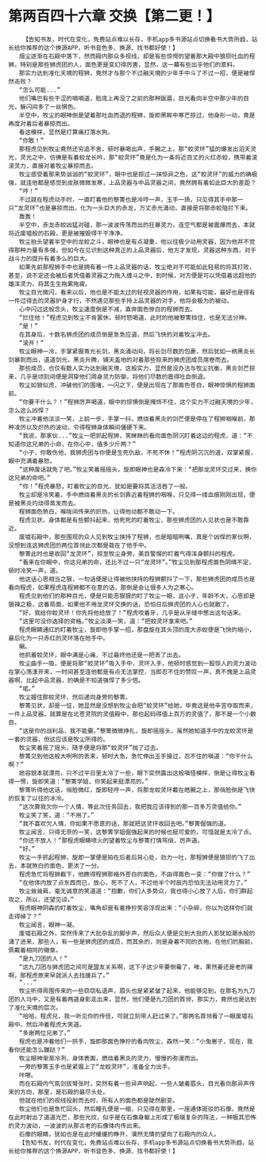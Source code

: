 # 第两百四十六章 交换【第二更！】
        【告知书友，时代在变化，免费站点难以长存，手机app多书源站点切换看书大势所趋，站长给你推荐的这个换源APP，听书音色多、换源、找书都好使！】
       烟尘逐渐在石殿中落下，然而殿内那众多视线，却是有些惊愕的望着那大殿中狼狈吐血的程狮，特别是那些狮虎团的人，面色更是变幻得厉害，显然，这一幕有些出乎他们的意料。
       那实力达到准化天境的程狮，竟然才与那个不过融天境的少年手中斗了不过一招，便是被悍然击败？
       “怎么可能...”
       他们嘴巴有些干涩的喃喃道，脸庞上再没了之前的那种跋扈，目光看向半空中那少年的目光，躲闪间多了一丝惧色。
       半空中，牧尘的眼神倒是望着那吐血而退的程狮，旋即黑眸中寒芒掠过，他身形一动，竟是再度对着后者暴掠而出。
       看这模样，显然是打算痛打落水狗。
       “你敢！”
       那程虎见到牧尘竟然还穷追不舍，顿时暴喝出声，手腕之上，那“蛟灵环”猛的爆发出滔天灵光，灵光之中，仿佛是有着蛟龙长吟，那“蛟灵环”竟是化为一条将近百丈的火红赤蛟，携带着滚滚灵力，直接对着牧尘暴掠而去。
       牧尘感受着那来势汹汹的“蛟灵环”，眼中也是掠过一抹惊异之色，这“蛟灵环”的威力的确极强，就连他都是感觉到皮肤微微发寒，上品灵器与中品灵器之间，竟然拥有着如此巨大的差距？
       “哼！”
       不过就在程虎动手时，一直盯着他的黎箐也是冷哼一声，玉手一扬，只见得其手中那一只“龙灵环”也是暴掠而出，化为一头巨大的赤龙，万丈赤光涌动，直接是将那赤蛟阻拦下来。
       轰轰！
       半空中，赤龙赤蛟凶猛对碰，那一波波传荡而出的狂暴灵力，连空气都是被震爆而去，本就将近废墟般的石殿，更是被摧毁得干干净净。
       牧尘抬头望着半空中的龙蛟之斗，眼神也是有点凝重，他以往极少动用灵器，因为他并不觉得那种力量有多强，但如今在见识到这种真正的上品灵器后，他方才发现，灵器这种东西，对于战斗力的提升有着多么的巨大。
       如果先前那程狮手中也是拥有着一件上品灵器的话，牧尘绝对不可能如此轻易的将其打败，甚至，说不定还会被后者凭借着灵器之力拖入缠斗之中，到时候，对方便是可以凭借着远超他的雄浑灵力，将其生生拖累拖疲。
       牧尘目光微闪，看来以后，他也是不能太过的轻视灵器的作用，如果有可能，最好也是得有一件过得去的灵器护身才行，不然遇见那些手持上品灵器的对手，他将会极为的被动。
       心中闪过这般念头，牧尘速度倒是不减，直奔面色惨白的程狮而去。
       “拦住他！”程虎见到牧尘不肯罢休，顿时怒喝道，此时的他被黎箐挡住，也是无法分神。
       “是！”
       在其身后，十数名狮虎团的成员倒是急急应道，然后飞快的对着牧尘冲去。
       “滚开！”
       牧尘眼神一冷，手掌紧握青光长剑，黑炎涌动间，将长剑尽数的包裹，然后犹如一柄黑炎长剑暴刺而出，道道剑光，黑炎升腾，铺天盖地的对着那些掠来的狮虎团成员席卷而去。
       那些成员，也仅有数人实力达到融天境，这般实力，显然是没办法与牧尘抗衡，黑炎剑芒掠来，几乎是顷刻间便是洞穿他们周身灵力防御，将他们尽数的震得吐血倒退。
       牧尘如狼似虎，冲破他们的围堵，一闪之下，便是出现在了那面色苍白，眼神惊惧的程狮面前。
       “你要干什么？！”程狮厉声喝道，眼中的惊惧倒是掩饰不住，这个实力不过融天境的少年，怎么这么凶悍？
       牧尘冲着他淡淡一笑，上前一步，手掌一抖，燃烧着黑炎的剑芒便是停在了程狮咽喉前，那种凌厉以及炽热的波动，令得程狮身体瞬间僵硬下来。
       “我说，那家伙...”牧尘一把抓起程狮，笑眯眯的看向面色阴沉盯着这边的程虎，道：“不知道你这兄弟的小命，在你心中，值多少斤两？”
       “小子，你敢伤他，我狮虎团与你便是生死仇敌，不死不休！”程虎阴沉沉的道，双掌紧握，眼中充满着暴怒。
       “这种废话就免了吧。”牧尘笑着摇摇头，旋即眼神也是森冷下来：“把那龙灵环交过来，换你这兄弟的命吧。”
       “你！”程虎暴怒，盯着牧尘的目光，犹如是要将其活活吞了一般。
       牧尘却是冷笑着，手中燃烧着黑炎的长剑靠近着程狮的咽喉，只见得一缕血痕刚刚出现，便是被黑炎灼烧得蒸发而去。
       程狮面色煞白，喉咙间传来的炽热，让得他动都不敢动一下。
       程虎见状，身体都是有些颤抖起来，他死死的盯着牧尘，那些狮虎团的人见状也是不敢靠近。
       废墟石殿中，那些围观的众人见到牧尘挟持了程狮，也是暗暗咧嘴，真是个凶悍的家伙啊，没想到连这狮虎团的两位首领此次都是栽在了他手中。
       黎箐此时也是收回“龙灵环”，掠至牧尘身旁，美目警惕的盯着气得浑身颤抖的程虎。
       “看来在你眼中，你这兄弟的命，还比不过一只“龙灵环”。”牧尘见到那程虎面色阴晴不定，顿时冷笑一声，道。
       他这话心思相当之狠，一句话便是让得被他挟持的程狮颤抖了一下，那些狮虎团的成员也是看向程虎，如果程虎连程狮都不在意的话，那倒是会让很多人为之寒心。
       程虎见到他们的那种目光，便是只能恶狠狠的盯了牧尘一眼，这小子，年龄不大，心思却是狠辣之极，这番局面，如果他不用龙灵环交换的话，恐怕日后狮虎团的人心也就散了。
       “好，我给你蛟灵环！你先将他给放了！”程虎咬着牙，几乎是从牙缝中憋出这句话来。
       “这里可没你选择的资格。”牧尘淡漠一笑，道：“把蛟灵环拿来吧。”
       程虎眼睛通红的盯着牧尘，旋即他手掌一招，那盘旋在其头顶的庞大赤蛟便是飞快的缩小，最后化为一只赤红的灵环落在他手中。
       唰。
       他抓着蛟灵环，眼中满是心痛，不过最终他还是一把丢了出去。
       牧尘曲手一吸，便是将那“蛟灵环”吸入手中，灵环入手，他顿时感觉到一股惊人的灵力波动在掌心荡漾开来，一时间甚至连他都是有点无法掌控，当即忍不住的赞叹一声，真不愧是上品灵器啊，比起中品灵器，的确是不知道强悍了多少倍。
       “喏。”
       牧尘握住那蛟灵环，然后递向身旁的黎箐。
       黎箐见状，却是一怔，她显然是没想到牧尘会把“蛟灵环”给她，毕竟这是他辛苦夺取而来，一件上品灵器，就算是在北苍灵院的灵值殿中，那也起码得值上百万的灵值了，那不是一个小数目。
       “这是你的战利品，我不能要。”黎箐微微挣扎，旋即摇摇头，虽然她知道手中的龙蛟灵环是一套的灵器，但这应该是牧尘所得的。
       牧尘笑着摇了摇头，随手便是将那“蛟灵环”抛了过去。
       黎箐见到他这般大咧咧的丢来，顿时大急，急忙伸出玉手接过，忍不住的嗔道：“你干什么啊？”
       她容貌本就漂亮，只不过平日里太冷了一些，眼下突然露出这般嗔怪模样，倒是让得牧尘看得一愣，旋即笑道：“黎箐学姐，你笑起来挺漂亮的。”
       黎箐听得他这话，俏脸微红，旋即轻哼一声，将那龙蛟灵环戴在皓腕之上，那俏脸倒是飞快的恢复了以往的冰冷。
       “这次算我欠你一个人情，等此次任务回去，我把我应该得到的那一百多万灵值给你。”
       牧尘笑了笑，道：“不用了。”
       “我不喜欢欠人情，你如果不愿意的话，那就把这灵环收回去吧。”黎箐倔强的道。
       牧尘闻言，只得无奈的一笑，这黎箐学姐倔强起来的时候也挺可爱的，可惜就是太冷了点。
       “你还不放人！”那程虎眼睛喷火的望着牧尘与黎箐打情骂俏，厉声道。
       “好。”
       牧尘一手抓起程狮，旋即一掌便是拍在后者后背心处，劲力一吐，那程狮便是狼狈的飞了出去，本就煞白的面色，更浓了一分。
       程虎急忙将程狮截下，他瞧得程狮那格外苍白的面色，不由得面色一变：“你做了什么？”
       “在他体内放了点东西而已，放心，死不了人，不过他半个时辰内恐怕无法动用灵力了。”
       牧尘耸耸肩，毫无诚意的笑道道：“抱歉，你们人多势众，我也得小心放了人后，你们群起攻之，所以，还望见谅。”
       程虎眼神阴森的盯着牧尘，嘴角却是有着狰狞笑容浮现出来：“小杂碎，你以为这样你们就走得掉了？”
       牧尘闻言，眼神一凝。
       废墟石殿之外，突然传来了大批杂乱的脚步声，然后众人便是见到大批的人影犹如潮水般的涌了进来，那些人，有一些是狮虎团的成员，而其余的，则是身着不同的衣袍，在他们的胸前，佩戴着相同的徽章。
       “是九刀团的人！”
       “这九刀团与狮虎团之间可是盟友关系啊，这下子这少年要倒霉了，唉，果然姜还是老的辣啊，那程虎原来早就派人去找援兵了。”
       “...”
       牧尘听得周围传来的一些窃窃私语声，眉头也是紧紧皱了起来，他能够见到，在那名为九刀团的人马中，又是有着两道身影走出来，显然，他们便是九刀团的首领，那实力，竟然也是达到了准化天境的层次。
       “哈哈，程虎兄，我一听见你的传信，可就立刻带人赶过来了。”那两名首领看了一眼废墟石殿中，然后冲着程虎大笑道。
       “多谢两位兄弟了。”
       程虎也是冲着他们一拱手，旋即那面色狰狞的看向牧尘，森然一笑：“小兔崽子，现在，我看你还能怎么蹦跶？”
       牧尘眼神渐渐冷冽，身体表面，燃烧着黑炎的灵力，慢慢的弥漫而出。
       一旁的黎箐玉手也是紧握上了“龙蛟灵环”，准备全力出手。
       咔嚓。
       而在石殿内气氛剑拔弩张时，突然有着一些异声响起，一些人皱着眉头，目光看向那异声传来的方向，那里，是石殿的最尽头处。
       但就在他们的视线投射而去时，所有人的面色都是陡然剧变。
       牧尘他们也是急忙回头，然后瞳孔便是一缩，只见得在那里，一座通体斑驳的石像，竟然是在此时射出了道道光芒，那些光纹，似乎是在石像身躯上形成了极端复杂的阵法，一种极其恐怖的灵力波动，一波波的从那古老的石像体内传出来。
       石像的眼睛，犹如也是在此时缓缓的睁开，漠然无情的望向了石殿内的众人。
       【告知书友，时代在变化，免费站点难以长存，手机app多书源站点切换看书大势所趋，站长给你推荐的这个换源APP，听书音色多、换源、找书都好使！】